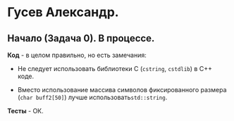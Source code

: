 # Гусев Александр.

## Начало (Задача 0). В процессе.

**Код** - в целом правильно, но есть замечания:

- Не следует использовать библиотеки С (`cstring`, `cstdlib`) в C++ коде.

- Вместо использование массива символов фиксированного размера (`char buff2[50]`) лучше использовать`std::string`. 

**Тесты** - ОК.
